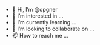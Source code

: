 - 👋 Hi, I’m @opgner
- 👀 I’m interested in ...
- 🌱 I’m currently learning ...
- 💞️ I’m looking to collaborate on ...
- 📫 How to reach me ...

<!---
opgner/opgner is a ✨ special ✨ repository because its `README.md` (this file) appears on your GitHub profile.
You can click the Preview link to take a look at your changes.
--->
